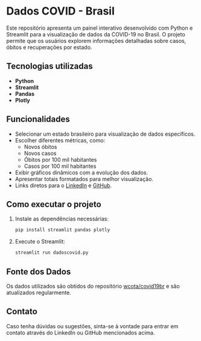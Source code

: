 # Dados COVID - Brasil

Este repositório apresenta um painel interativo desenvolvido com Python e Streamlit para a visualização de dados da COVID-19 no Brasil. O projeto permite que os usuários explorem informações detalhadas sobre casos, óbitos e recuperações por estado.

## Tecnologias utilizadas

- **Python**
- **Streamlit**
- **Pandas**
- **Plotly**

## Funcionalidades

- Selecionar um estado brasileiro para visualização de dados específicos.
- Escolher diferentes métricas, como:
  - Novos óbitos
  - Novos casos
  - Óbitos por 100 mil habitantes
  - Casos por 100 mil habitantes
- Exibir gráficos dinâmicos com a evolução dos dados.
- Apresentar totais formatados para melhor visualização.
- Links diretos para o [LinkedIn](https://www.linkedin.com/in/davidfernandopereira/) e [GitHub](https://github.com/David8Fernando).

## Como executar o projeto

1. Instale as dependências necessárias:
   ```bash
   pip install streamlit pandas plotly
   ```
2. Execute o Streamlit:
   ```bash
   streamlit run dadoscovid.py
   ```

## Fonte dos Dados

Os dados utilizados são obtidos do repositório [wcota/covid19br](https://github.com/wcota/covid19br) e são atualizados regularmente.

## Contato

Caso tenha dúvidas ou sugestões, sinta-se à vontade para entrar em contato através do LinkedIn ou GitHub mencionados acima.
